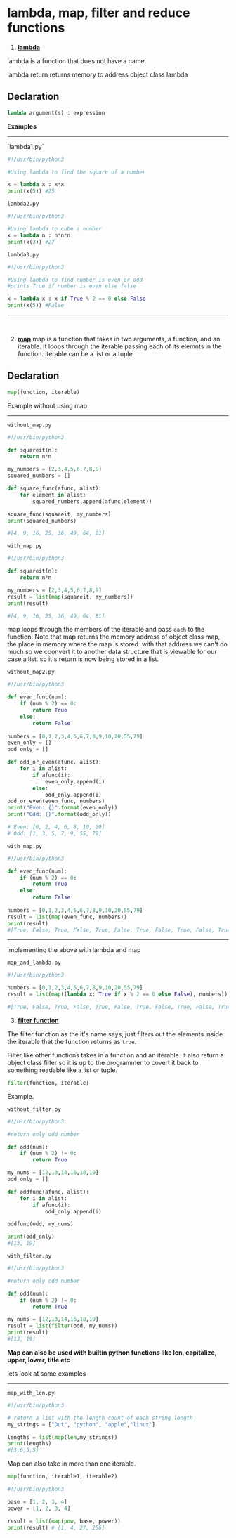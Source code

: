 # lambda, map, filter and reduce functions

1. <ins>**lambda**</ins>

lambda is a function that does not have a name.

lambda return returns memory to address object class lambda

## Declaration

```py
lambda argument(s) : expression
```

**Examples**
<hr>
`lambda1.py`

```py
#!/usr/bin/python3

#Using lambda to find the square of a number

x = lambda x : x*x
print(x(5)) #25
```

`lambda2.py`

```py
#!/usr/bin/python3

#Using lambda to cube a number
x = lambda n : n*n*n
print(x(3)) #27
```
`lambda3.py`

```py
#!/usr/bin/python3

#Using lambda to find number is even or odd
#prints True if number is even else false

x = lambda x : x if True % 2 == 0 else False
print(x(5)) #False
```
<hr><br>

2. <ins>**map**</ins>
map is a function that takes in two arguments, a function, and an iterable. It loops through the iterable passing each of its elemnts in the function. iterable can be a list or a tuple.

## Declaration

```py
map(function, iterable)
```

Example without using map
<hr>

`without_map.py`

```py
#!/usr/bin/python3

def squareit(n):
    return n*n

my_numbers = [2,3,4,5,6,7,8,9]
squared_numbers = []

def square_func(afunc, alist):
    for element in alist:
        squared_numbers.append(afunc(element))

square_func(squareit, my_numbers)
print(squared_numbers)

#[4, 9, 16, 25, 36, 49, 64, 81]
```

`with_map.py`
```py
#!/usr/bin/python3

def squareit(n):
    return n*n

my_numbers = [2,3,4,5,6,7,8,9]
result = list(map(squareit, my_numbers))
print(result)

#[4, 9, 16, 25, 36, 49, 64, 81]
```

map loops through the members of the iterable and pass `each` to the function. Note that map returns the memory address of object class map, the place in memory where the map is stored. with that address we can't do much so we coonvert it to another data structure that is viewable for our case a list. so it's return is now being stored in a list.

`without_map2.py`

```py
#!/usr/bin/python3

def even_func(num):
    if (num % 2) == 0:
        return True
    else:
        return False
    
numbers = [0,1,2,3,4,5,6,7,8,9,10,20,55,79]
even_only = []
odd_only = []

def odd_or_even(afunc, alist):
    for i in alist:
        if afunc(i):
            even_only.append(i)
        else:
            odd_only.append(i)
odd_or_even(even_func, numbers)
print("Even: {}".format(even_only))
print("Odd: {}".format(odd_only))

# Even: [0, 2, 4, 6, 8, 10, 20]
# Odd: [1, 3, 5, 7, 9, 55, 79]
```

`with_map.py`

```py
#!/usr/bin/python3

def even_func(num):
    if (num % 2) == 0:
        return True
    else:
        return False
    
numbers = [0,1,2,3,4,5,6,7,8,9,10,20,55,79]
result = list(map(even_func, numbers))
print(result)
#[True, False, True, False, True, False, True, False, True, False, True, True, False, False]
```
<hr>
implementing the above with lambda and map

`map_and_lambda.py`

```py
#!/usr/bin/python3

numbers = [0,1,2,3,4,5,6,7,8,9,10,20,55,79]
result = list(map((lambda x: True if x % 2 == 0 else False), numbers))

#[True, False, True, False, True, False, True, False, True, False, True, True, False, False]
```
3. <ins>**filter function**</ins>

The filter function as the it's name says, just filters out the elements inside the iterable that the function returns as `true`.

Filter like other functions takes in a function and an iterable. it also return a object class filter so it is up to the programmer to covert it back to something readable like a list or tuple.

```py
filter(function, iterable)
```

Example.

`without_filter.py`
```py
#!/usr/bin/python3

#return only odd number

def odd(num):
    if (num % 2) != 0:
        return True

my_nums = [12,13,14,16,18,19]
odd_only = []

def oddfunc(afunc, alist):
    for i in alist:
        if afunc(i):
            odd_only.append(i)

oddfunc(odd, my_nums)

print(odd_only)
#[13, 19]
```
`with_filter.py`

```py
#!/usr/bin/python3

#return only odd number

def odd(num):
    if (num % 2) != 0:
        return True

my_nums = [12,13,14,16,18,19]
result = list(filter(odd, my_nums))
print(result)
#[13, 19]
```
**Map can also be used with builtin python functions like len, capitalize, upper, lower, title etc**

lets look at some examples

<hr>

`map_with_len.py`

```py
#!/usr/bin/python3

# return a list with the length count of each string length
my_strings = ["Dut", "python", "apple","linux"]

lengths = list(map(len,my_strings))
print(lengths)
#[3,6,5,5]
```

Map can also take in more than one iterable.

```py
map(function, iterable1, iterable2)
```

```py
#!/usr/bin/python3

base = [1, 2, 3, 4]
power = [1, 2, 3, 4]

result = list(map(pow, base, power))
print(result) # [1, 4, 27, 256]
```